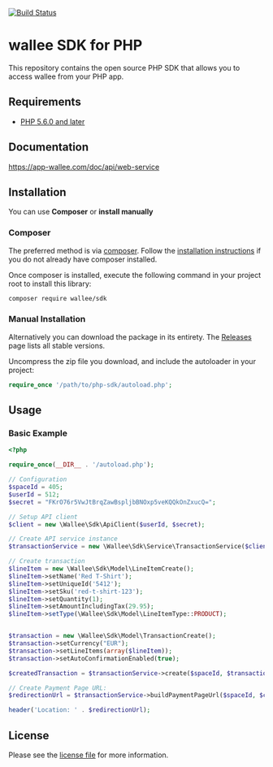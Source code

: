 [![Build Status](https://travis-ci.org/wallee-payment/php-sdk.svg?branch=master)](https://travis-ci.org/wallee-payment/php-sdk)

# wallee SDK for PHP

This repository contains the open source PHP SDK that allows you to access wallee from your PHP app.

## Requirements

* [PHP 5.6.0 and later](http://www.php.net/)

## Documentation

https://app-wallee.com/doc/api/web-service

## Installation

You can use **Composer** or **install manually**

### Composer

The preferred method is via [composer](https://getcomposer.org). Follow the
[installation instructions](https://getcomposer.org/doc/00-intro.md) if you do not already have
composer installed.

Once composer is installed, execute the following command in your project root to install this library:

```sh
composer require wallee/sdk
```

### Manual Installation

Alternatively you can download the package in its entirety. The [Releases](../../releases) page lists all stable versions.

Uncompress the zip file you download, and include the autoloader in your project:

```php
require_once '/path/to/php-sdk/autoload.php';
```

## Usage

### Basic Example

```php
<?php

require_once(__DIR__ . '/autoload.php');

// Configuration
$spaceId = 405;
$userId = 512;
$secret = "FKrO76r5VwJtBrqZawBspljbBNOxp5veKQQkOnZxucQ=";

// Setup API client
$client = new \Wallee\Sdk\ApiClient($userId, $secret);

// Create API service instance
$transactionService = new \Wallee\Sdk\Service\TransactionService($client);

// Create transaction
$lineItem = new \Wallee\Sdk\Model\LineItemCreate();
$lineItem->setName('Red T-Shirt');
$lineItem->setUniqueId('5412');
$lineItem->setSku('red-t-shirt-123');
$lineItem->setQuantity(1);
$lineItem->setAmountIncludingTax(29.95);
$lineItem->setType(\Wallee\Sdk\Model\LineItemType::PRODUCT);


$transaction = new \Wallee\Sdk\Model\TransactionCreate();
$transaction->setCurrency("EUR");
$transaction->setLineItems(array($lineItem));
$transaction->setAutoConfirmationEnabled(true);

$createdTransaction = $transactionService->create($spaceId, $transaction);

// Create Payment Page URL:
$redirectionUrl = $transactionService->buildPaymentPageUrl($spaceId, $createdTransaction->getId());

header('Location: ' . $redirectionUrl);

```

## License

Please see the [license file](LICENSE) for more information.